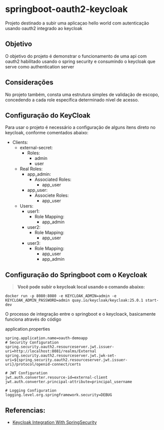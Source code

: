 # springboot-oauth2-keycloak
Projeto destinado a subir uma aplicaçao hello world com autenticação usando oauth2 integrado ao keycloak

## Objetivo
O objetivo do projeto é demonstrar o funcionamento de uma api com oauth2 habilitado usando o spring security e consumindo o keycloak que serve como authentication server

## Considerações
No projeto também, consta uma estrutura simples de validação de escopo, concedendo a cada role específica determinado nível de acesso.

## Configuração do KeyCloak

Para usar o projeto é necessário a configuração de alguns itens direto no keycloak, conforme comentados abaixo:
 - Clients: 
   - external-secret:
     - Roles:
       - admin
       - user
   - Real Roles:
     - app_admin:
       - Associated Roles:
         - app_user
     - app_user:
       - Associete Roles:
         - app_user
   - Users:
     - user1:
       - Role Mapping:
         - app_admin
     - user2:
       - Role Mapping: 
         - app_user
     - user3:
       - Role Mapping:
         - app_user
         - app_admin

## Configuração do Springboot com o Keycloak

> **Você pode subir o keycloak local usando o comando abaixo:**
```
docker run -p 8080:8080 -e KEYCLOAK_ADMIN=admin -e KEYCLOAK_ADMIN_PASSWORD=admin quay.io/keycloak/keycloak:25.0.1 start-dev
```


O processo de integração entre o springboot e o keycloack, basicamente funciona através do código

application.properties

```
spring.application.name=oauth-demoapp
# Security Configuration
spring.security.oauth2.resourceserver.jwt.issuer-uri=http://localhost:8081/realms/External
spring.security.oauth2.resourceserver.jwt.jwk-set-uri=${spring.security.oauth2.resourceserver.jwt.issuer-uri}/protocol/openid-connect/certs

# JWT Configuration
jwt.auth.converter.resource-id=external-client
jwt.auth.converter.principal-attribute=principal_username

# Logging Configuration
logging.level.org.springframework.security=DEBUG
```

## Referencias:
- [Keycloak Integration With SpringSecurity](https://medium.com/javarevisited/keycloak-integration-with-spring-security-6-37999f43ec85)